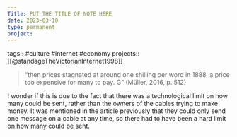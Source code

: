 ```yaml
---
Title: PUT THE TITLE OF NOTE HERE
date: 2023-03-10
type: permanent
project:
---
```


tags::  #culture #internet #economy
projects::[[@standageTheVictorianInternet1998]]

>“then prices stagnated at around one shilling per word in 1888, a price too expensive for many to pay. G” (Müller, 2016, p. 512) 


I wonder if this is due to the fact that there was a technological limit on how many could be sent, rather than the owners of the cables trying to make money. It was mentioned in the article previously that they could only send one message on a cable at any time, so there had to have been a hard limit on how many could be sent.